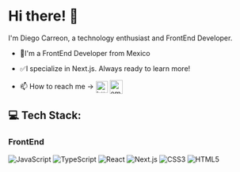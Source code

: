 # Hi there! :wave:

I'm Diego Carreon, a technology enthusiast and FrontEnd Developer.

- :round_pushpin:I'm a FrontEnd Developer from Mexico

- :white_check_mark:I specialize in Next.js. Always ready to learn more!

- 📫 How to reach me -> <a href="https://www.linkedin.com/in/diego-carreon-7854412a4/" target="blank"><img align="center" src="https://res.cloudinary.com/dzhslrosq/image/upload/v1662473091/linkedin_t3qoiq.png" alt="https://www.linkedin.com/in/diego-carreon-7854412a4/" height="24" width="24" /></a>
<a href="mailto:diego24carreon@gmail.com" target="blank"><img align="center" src="https://res.cloudinary.com/dzhslrosq/image/upload/v1662473050/gmail_1_jb10sg.png" alt="email" height="28" width="26" /></a>

## 💻 Tech Stack:

### FrontEnd

 ![JavaScript](https://img.shields.io/badge/javascript-%23323330.svg?style=for-the-badge&logo=javascript&logoColor=%23F7DF1E) ![TypeScript](https://img.shields.io/badge/typescript-%23007ACC.svg?style=for-the-badge&logo=typescript&logoColor=white) 
![React](https://img.shields.io/badge/react-%2320232a.svg?style=for-the-badge&logo=react&logoColor=%2361DAFB) ![Next.js](https://img.shields.io/badge/-Next.js-000000?style=for-the-badge&logo=next.js&logoColor=white)	![CSS3](https://img.shields.io/badge/css3-%231572B6.svg?style=for-the-badge&logo=css3&logoColor=white) ![HTML5](https://img.shields.io/badge/html5-%23E34F26.svg?style=for-the-badge&logo=html5&logoColor=white)
